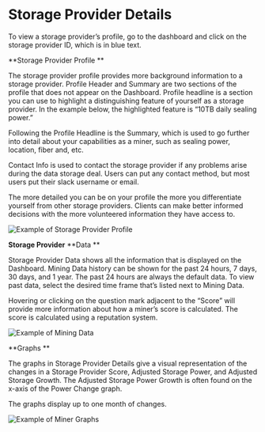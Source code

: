 # Storage Provider Details

To view a storage provider’s profile, go to the dashboard and click on the storage provider ID, which is in blue text.  

**Storage Provider Profile ** 

The storage provider profile provides more background information to a storage provider. Profile Header and Summary are two sections of the profile that does not appear on the Dashboard. Profile headline is a section you can use to highlight a distinguishing feature of yourself as a storage provider. In the example below, the highlighted feature is “10TB daily sealing power.”  

Following the Profile Headline is the Summary, which is used to go further into detail about your capabilities as a miner, such as sealing power, location, fiber and, etc.  

Contact Info is used to contact the storage provider if any problems arise during the data storage deal. Users can put any contact method, but most users put their slack username or email.  

The more detailed you can be on your profile the more you differentiate yourself from other storage providers. Clients can make better informed decisions with the more volunteered information they have access to. 

![Example of Storage Provider Profile](https://firebasestorage.googleapis.com/v0/b/gitbook-x-prod.appspot.com/o/spaces%2F-MauK7Ig3eWeXC35bZV7%2Fuploads%2Fzb9xcmv2GMq9XUOdhL4m%2Ffile.png?alt=media)

**Storage Provider** **Data  **

Storage Provider Data shows all the information that is displayed on the Dashboard. Mining Data history can be shown for the past 24 hours, 7 days, 30 days, and 1 year. The past 24 hours are always the default data. To view past data, select the desired time frame that’s listed next to Mining Data.  

Hovering or clicking on the question mark adjacent to the “Score” will provide more information about how a miner’s score is calculated. The score is calculated using a reputation system.  

![Example of Mining Data ](https://firebasestorage.googleapis.com/v0/b/gitbook-x-prod.appspot.com/o/spaces%2F-MauK7Ig3eWeXC35bZV7%2Fuploads%2FguMM5vFuygaH3KbtBHvG%2Ffile.png?alt=media)

**Graphs  **

The graphs in Storage Provider Details give a visual representation of the changes in a Storage Provider Score, Adjusted Storage Power, and Adjusted Storage Growth. The Adjusted Storage Power Growth is often found on the x-axis of the Power Change graph.

The graphs display up to one month of changes. 

![Example of Miner Graphs ](https://firebasestorage.googleapis.com/v0/b/gitbook-x-prod.appspot.com/o/spaces%2F-MauK7Ig3eWeXC35bZV7%2Fuploads%2FgeFcW9DqwqBDua3hvk5X%2Ffile.png?alt=media)
